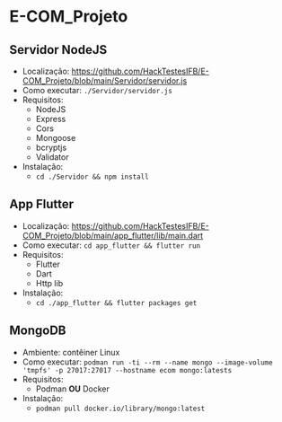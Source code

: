 # E-COM_Projeto

## Servidor NodeJS

* Localização: https://github.com/HackTestesIFB/E-COM_Projeto/blob/main/Servidor/servidor.js
* Como executar: `./Servidor/servidor.js`
* Requisitos:
    * NodeJS
    * Express
    * Cors
    * Mongoose
    * bcryptjs
    * Validator
* Instalação:
    * `cd ./Servidor && npm install`

## App Flutter

* Localização: https://github.com/HackTestesIFB/E-COM_Projeto/blob/main/app_flutter/lib/main.dart
* Como executar: `cd app_flutter && flutter run`
* Requisitos:
    * Flutter
    * Dart
    * Http lib
* Instalação:
    * `cd ./app_flutter && flutter packages get`

## MongoDB

* Ambiente: contêiner Linux
* Como executar: `podman run -ti --rm --name mongo --image-volume 'tmpfs' -p 27017:27017 --hostname ecom mongo:latests`
* Requisitos:
    * Podman **OU** Docker
* Instalação:
    * `podman pull docker.io/library/mongo:latest`
